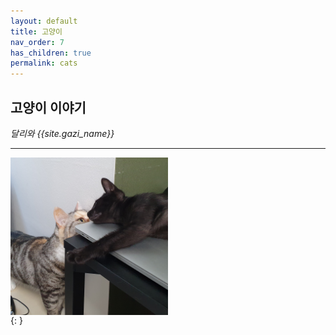 ```yaml
---
layout: default
title: 고양이
nav_order: 7
has_children: true
permalink: cats
---
```


## 고양이 이야기
*달리와 {{site.gazi_name}}*

---
<style>
  img{width: 50%;display:table;}
</style>

![](/assets/images/cats/dalee_gazi_main.jpeg){: }